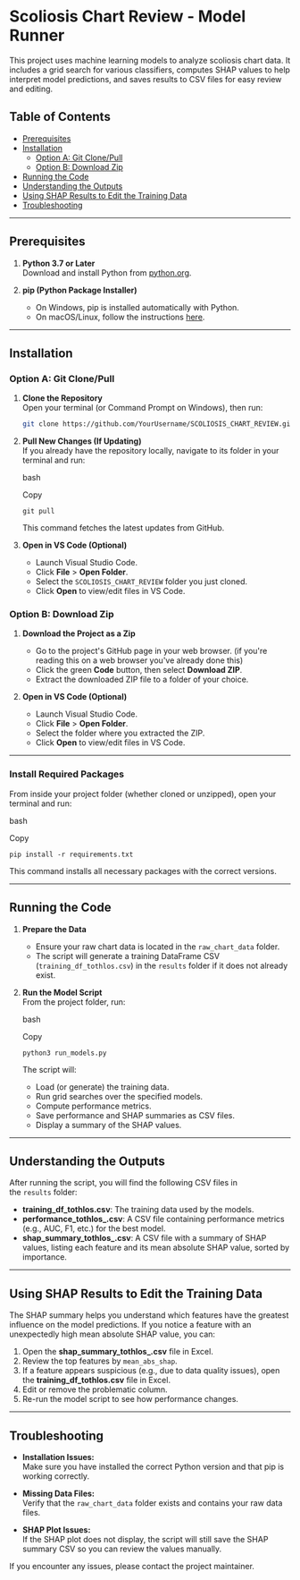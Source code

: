 # Scoliosis Chart Review - Model Runner

This project uses machine learning models to analyze scoliosis chart data. It includes a grid search for various classifiers, computes SHAP values to help interpret model predictions, and saves results to CSV files for easy review and editing.

## Table of Contents

- [Prerequisites](#prerequisites)
- [Installation](#installation)
  - [Option A: Git Clone/Pull](#option-a-git-clonepull)
  - [Option B: Download Zip](#option-b-download-zip)
- [Running the Code](#running-the-code)
- [Understanding the Outputs](#understanding-the-outputs)
- [Using SHAP Results to Edit the Training Data](#using-shap-results-to-edit-the-training-data)
- [Troubleshooting](#troubleshooting)

---

## Prerequisites

1. **Python 3.7 or Later**  
   Download and install Python from [python.org](https://www.python.org/downloads/).

2. **pip (Python Package Installer)**  
   - On Windows, pip is installed automatically with Python.  
   - On macOS/Linux, follow the instructions [here](https://pip.pypa.io/en/stable/installation/).

---

## Installation

### Option A: Git Clone/Pull

1. **Clone the Repository**  
   Open your terminal (or Command Prompt on Windows), then run:
   ```bash
   git clone https://github.com/YourUsername/SCOLIOSIS_CHART_REVIEW.git

1.  **Pull New Changes (If Updating)**\
    If you already have the repository locally, navigate to its folder in your terminal and run:

    bash

    Copy

    `git pull`

    This command fetches the latest updates from GitHub.

2.  **Open in VS Code (Optional)**

    -   Launch Visual Studio Code.
    -   Click **File** > **Open Folder**.
    -   Select the `SCOLIOSIS_CHART_REVIEW` folder you just cloned.
    -   Click **Open** to view/edit files in VS Code.

### Option B: Download Zip

1.  **Download the Project as a Zip**

    -   Go to the project's GitHub page in your web browser. (if you're reading this on a web browser you've already done this)
    -   Click the green **Code** button, then select **Download ZIP**.
    -   Extract the downloaded ZIP file to a folder of your choice.
2.  **Open in VS Code (Optional)**

    -   Launch Visual Studio Code.
    -   Click **File** > **Open Folder**.
    -   Select the folder where you extracted the ZIP.
    -   Click **Open** to view/edit files in VS Code.

* * * * *

### Install Required Packages

From inside your project folder (whether cloned or unzipped), open your terminal and run:

bash

Copy

`pip install -r requirements.txt`

This command installs all necessary packages with the correct versions.

* * * * *

Running the Code
----------------

1.  **Prepare the Data**

    -   Ensure your raw chart data is located in the `raw_chart_data` folder.
    -   The script will generate a training DataFrame CSV (`training_df_tothlos.csv`) in the `results` folder if it does not already exist.
2.  **Run the Model Script**\
    From the project folder, run:

    bash

    Copy

    `python3 run_models.py`

    The script will:

    -   Load (or generate) the training data.
    -   Run grid searches over the specified models.
    -   Compute performance metrics.
    -   Save performance and SHAP summaries as CSV files.
    -   Display a summary of the SHAP values.

* * * * *

Understanding the Outputs
-------------------------

After running the script, you will find the following CSV files in the `results` folder:

-   **training_df_tothlos.csv**: The training data used by the models.
-   **performance_tothlos_<timestamp>.csv**: A CSV file containing performance metrics (e.g., AUC, F1, etc.) for the best model.
-   **shap_summary_tothlos_<timestamp>.csv**: A CSV file with a summary of SHAP values, listing each feature and its mean absolute SHAP value, sorted by importance.

* * * * *

Using SHAP Results to Edit the Training Data
--------------------------------------------

The SHAP summary helps you understand which features have the greatest influence on the model predictions. If you notice a feature with an unexpectedly high mean absolute SHAP value, you can:

1.  Open the **shap_summary_tothlos_<timestamp>.csv** file in Excel.
2.  Review the top features by `mean_abs_shap`.
3.  If a feature appears suspicious (e.g., due to data quality issues), open the **training_df_tothlos.csv** file in Excel.
4.  Edit or remove the problematic column.
5.  Re-run the model script to see how performance changes.

* * * * *

Troubleshooting
---------------

-   **Installation Issues:**\
    Make sure you have installed the correct Python version and that pip is working correctly.

-   **Missing Data Files:**\
    Verify that the `raw_chart_data` folder exists and contains your raw data files.

-   **SHAP Plot Issues:**\
    If the SHAP plot does not display, the script will still save the SHAP summary CSV so you can review the values manually.

If you encounter any issues, please contact the project maintainer.